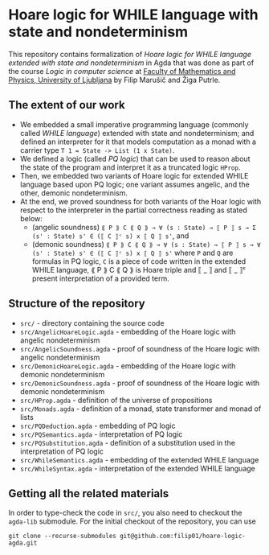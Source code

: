 # Hoare logic for WHILE language with state and nondeterminism 

This repository contains formalization of *Hoare logic for WHILE language extended with state and nondeterminism* in Agda that was done as part of the course *Logic in computer science* at [Faculty of Mathematics and Physics, University of Ljubljana](https://www.fmf.uni-lj.si/en/) by Filip Marušič and Žiga Putrle.

## The extent of our work

 - We embedded a small imperative programming language (commonly called *WHILE language*) extended with state and nondeterminism; and defined an interpreter for it that models computation as a monad with a carrier type `T 1 = State -> List (1 x State)`.
 - We defined a logic (called *PQ logic*) that can be used to reason about the state of the program and interpret it as a truncated logic `HProp`. 
 - Then, we embedded two variants of Hoare logic for extended WHILE language based upon PQ logic; one variant assumes angelic, and the other, demonic nondeterminism.
 - At the end, we proved soundness for both variants of the Hoar logic with respect to the interpreter in the partial correctness reading as stated below:
    - (angelic soundness) `⟪ P ⟫ C ⟪ Q ⟫ → ∀ (s : State) → ⟦ P ⟧ s → Σ (s' : State) s' ∈ (⟦ C ⟧ᶜ s) x ⟦ Q ⟧ s'`, and
    - (demonic soundness) `⟪ P ⟫ C ⟪ Q ⟫ → ∀ (s : State) → ⟦ P ⟧ s → ∀ (s' : State) s' ∈ (⟦ C ⟧ᶜ s) x ⟦ Q ⟧ s'` where `P` and `Q` are formulas in PQ logic, `C` is a piece of code written in the extended WHILE language, ⟪ P ⟫ C ⟪ Q ⟫ is Hoare triple and ⟦ _ ⟧ and ⟦ _ ⟧ᶜ present interpretation of a provided term.
    
## Structure of the repository

 - `src/` - directory containing the source code
 - `src/AngelicHoareLogic.agda` - embedding of the Hoare logic with angelic nondeterminism
 - `src/AngelicSoundness.agda` - proof of soundness of the Hoare logic with angelic nondeterminism
 - `src/DemonicHoareLogic.agda` - embedding of the Hoare logic with demonic nondeterminism
 - `src/DemonicSoundness.agda` - proof of soundness of the Hoare logic with demonic nondeterminism
 - `src/HProp.agda` - definition of the universe of propositions
 - `src/Monads.agda` - definition of a monad, state transformer and monad of lists
 - `src/PQDeduction.agda` - embedding of PQ logic
 - `src/PQSemantics.agda` - interpretation of PQ logic
 - `src/PQSubstitution.agda` - definition of a substitution used in the interpretation of PQ logic
 - `src/WhileSemantics.agda` - embedding of the extended WHILE language
 - `src/WhileSyntax.agda` - interpretation of the extended WHILE language

## Getting all the related materials

In order to type-check the code in `src/`, you also need to checkout the `agda-lib` submodule. For the initial checkout of the repository, you can use
    
    git clone --recurse-submodules git@github.com:filip01/hoare-logic-agda.git
